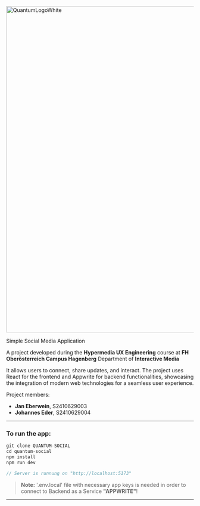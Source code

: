 <img width="875" alt="QuantumLogoWhite" src="https://github.com/user-attachments/assets/6f965906-1251-490b-8bf8-c61c2605f1ab">

Simple Social Media Application



A project developed during the **Hypermedia UX Engineering** course at **FH Oberösterreich Campus Hagenberg** Department of **Interactive Media**


It allows users to connect, share updates, and interact.
The project uses React for the frontend and Appwrite for backend functionalities, showcasing the integration of modern web technologies for a seamless user experience.

Project members:
- **Jan Eberwein**, S2410629003
- **Johannes Eder**, S2410629004

---

### To run the app: 
```js
git clone QUANTUM-SOCIAL
cd quantum-social
npm install
npm run dev

// Server is runnung on "http://localhost:5173"
```

>  **Note:** '.env.local' file with necessary app keys is needed in order to connect to Backend as a Service **"APPWRITE"**!

---
